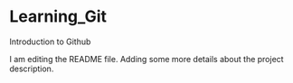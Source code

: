# Learning_Git
Introduction to Github

I am editing the README file.
Adding some more details about the project description.
